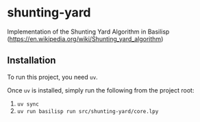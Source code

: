 # shunting-yard

Implementation of the Shunting Yard Algorithm in Basilisp (https://en.wikipedia.org/wiki/Shunting_yard_algorithm)


## Installation

To run this project, you need `uv`.

Once `uv` is installed, simply run the following from the project root:

1. `uv sync`
2. `uv run basilisp run src/shunting-yard/core.lpy`
